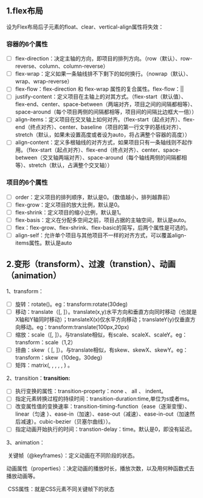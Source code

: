 ## **1.flex布局**

设为Flex布局后子元素的float、clear、vertical-align属性将失效：

### 容器的6个属性

- [ ] flex-direction：决定主轴的方向，即项目的排列方向。（row（默认）、row-reverse、column、column-reverse）
- [ ] flex-wrap：定义如果一条轴线排不下剩下的如何换行。（nowrap（默认）、wrap、wrap-reverse）
- [ ] flex-flow：flex-direction 和 flex-wrap 属性的复合属性。flex-flow：<flex-direction>||<flex-wrap>
- [ ] justify-content：定义项目在主轴上的对其方式。（flex-start（默认值）、flex-end、center、space-between（两端对齐，项目之间的间隔都相等）、space-around（每个项目两侧的间隔都相等，项目间的间隔比边框大一倍））
- [ ] align-items：定义项目在交叉轴上如何对齐。（flex-start（起点对齐）、flex-end（终点对齐）、center、baseline（项目的第一行文字的基线对齐）、stretch（默认，如果未设置高度或者设为auto，将占满整个容器的高度））
- [ ] align-content：定义多根轴线的对齐方式，如果项目只有一条轴线则不起作用。（flex-start（起点对齐）、flex-end（终点对齐）、center、space-between（交叉轴两端对齐）、space-around（每个轴线两侧的间隔都相等）、stretch（默认，占满整个交叉轴））

### 项目的6个属性

- [ ] order：定义项目的排列顺序，默认是0。（数值越小，排列越靠前）
- [ ] flex-grow：定义项目的放大比例，默认是0。
- [ ] flex-shrink：定义项目的缩小比例，默认是1。
- [ ] flex-basis：定义在分配多空间之前，项目占据的主轴空间，默认是auto。
- [ ] flex：flex-grow、flex-shrink、flex-basic的简写，后两个属性是可选的。
- [ ] align-self：允许单个项目与其他项目不一样的对齐方式，可以覆盖align-items属性。默认是auto

## 2.变形（transform）、过渡（transtion）、动画（animation）

1、transform：

- [ ] 旋转：rotate(<angle>)。eg：transform:rotate(30deg)
- [ ] 移动：translate（<translation-value>[, <translation-value>]）。translate(x,y)水平方向和垂直方向同时移动（也就是X轴和Y轴同时移动）；translateX(x)仅水平方向移动；translateY(y)仅垂直方向移动。eg：transform:translate(100px,20px)
- [ ] 缩放：scale（<number>[, <number>]）。与translate相似，有scale、scaleX、scaleY。eg：transform：scale（1,2）
- [ ] 扭曲：skew（<angle> [, <angle>]）。与translate相似，有skew、skewX、skewY。eg：transform：skew（10deg，30deg）
- [ ] 矩阵：matrix(<number>, <number>, <number>, <number>, <number>, <number>) 。

2、transition：**transition: <property> <duration> <animation type> <delay>**

- [ ] ​	执行变换的属性：transition-property：none 、 all 、 indent。
- [ ] ​	指定元素转换过程的持续时间：transition-duration:time,单位为s或者ms。
- [ ] ​	改变属性值的变换速率：transition-timing-function（ease（逐渐变慢）、linear（匀速 ）、ease-in（加速）、ease-out（减速）、ease-in-out（加速然后减速）。cubic-bezier（贝塞尔曲线））。
- [ ] ​	指定动画开始执行的时间：transtion-delay：time。默认是0，即没有延迟。

3、animation：

​		关键帧（@keyframes）：定义动画在不同阶段的状态。

​		动画属性（properties）：决定动画的播放时长，播放次数，以及用何种函数式去播放动画等。

​		CSS属性：就是CSS元素不同关键帧下的状态